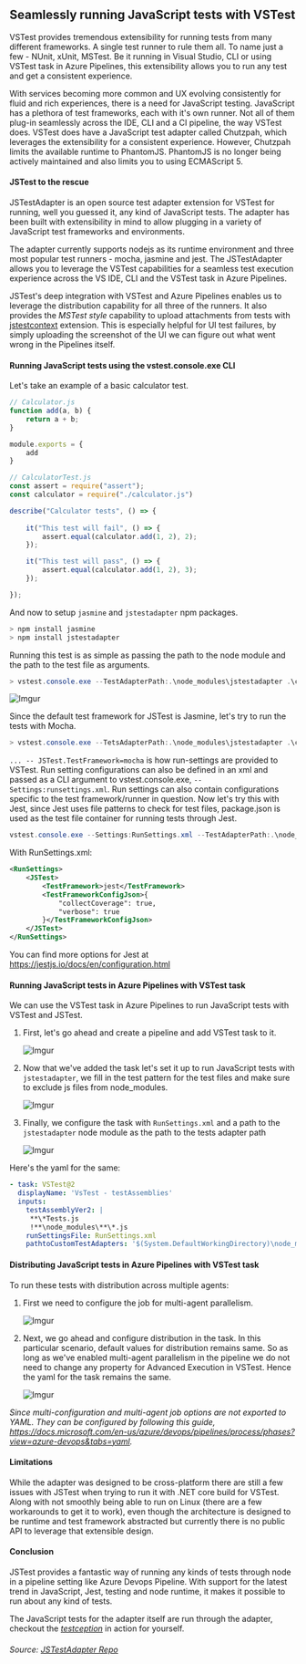 ## Seamlessly running JavaScript tests with VSTest
VSTest provides tremendous extensibility for running tests from many different frameworks. A single test runner to rule them all. To name just a few - NUnit, xUnit, MSTest. Be it running in Visual Studio, CLI or using VSTest task in Azure Pipelines, this extensibility allows you to run any test and get a consistent experience. 

With services becoming more common and UX evolving consistently for fluid and rich experiences, there is a need for JavaScript testing. JavaScript has a plethora of test frameworks, each with it's own runner. Not all of them plug-in seamlessly across the IDE, CLI and a CI pipeline, the way VSTest does. 
VSTest does have a JavaScript test adapter called Chutzpah, which leverages the extensibility for a consistent experience. However,  Chutzpah limits the available runtime to PhantomJS. PhantomJS is no longer being actively maintained and also limits you to using ECMAScript 5.

#### JSTest to the rescue  
JSTestAdapter is an open source test adapter extension for VSTest for running, well you guessed it, any kind of JavaScript tests. The adapter has been built with extensibility in mind to allow plugging in a variety of JavaScript test frameworks and environments.

The adapter currently supports nodejs as its runtime environment and three most popular test runners - mocha, jasmine and jest. 
The JSTestAdapter allows you to leverage the VSTest capabilities for a seamless test execution experience across the VS IDE, CLI and the VSTest task in Azure Pipelines.

JSTest's deep integration with VSTest and Azure Pipelines enables us to leverage the distribution capability for all three of the runners. It also provides the *MSTest style* capability to upload attachments from tests with [jstestcontext](https://github.com/karanjitsingh/jstestcontext) extension. This is especially helpful for UI test failures, by simply uploading the screenshot of the UI we can figure out what went wrong in the Pipelines itself.

####  Running JavaScript tests using the vstest.console.exe CLI

Let's take an example of a basic calculator test.

```javascript
// Calculator.js
function add(a, b) {
    return a + b;
}

module.exports = {
    add
}
```

```javascript
// CalculatorTest.js
const assert = require("assert");
const calculator = require("./calculator.js")

describe("Calculator tests", () => {
    
    it("This test will fail", () => {
        assert.equal(calculator.add(1, 2), 2);
    });

    it("This test will pass", () => {
        assert.equal(calculator.add(1, 2), 3);
    });

});
```

And now to setup `jasmine` and `jstestadapter` npm packages.

```powershell
> npm install jasmine
> npm install jstestadapter
```

Running this test is as simple as passing the path to the node module and the path to the test file as arguments.

```powershell
> vstest.console.exe --TestAdapterPath:.\node_modules\jstestadapter .\calculatortest.js
```

![Imgur](https://i.imgur.com/bwrEbDJ.png)

Since the default test framework for JSTest is Jasmine, let's try to run the tests with Mocha. 

```powershell
> vstest.console.exe --TetsAdapterPath:.\node_modules\jstestadapter .\calculatortest.js -- JSTest.TestFramework=mocha
```

`... -- JSTest.TestFramework=mocha` is how run-settings are provided to VSTest. Run setting configurations can also be defined in an xml and passed as a CLI argument to vstest.console.exe, `--Settings:runsettings.xml`. Run settings can also contain configurations specific to the test framework/runner in question. Now let's try this with Jest, since Jest uses file patterns to check for test files, package.json is used as the test file container for running tests through Jest.

```powershell
vstest.console.exe --Settings:RunSettings.xml --TestAdapterPath:.\node_modules\jstestadapter .\package.json
```

With RunSettings.xml:
```xml
<RunSettings>
    <JSTest>
        <TestFramework>jest</TestFramework>
        <TestFrameworkConfigJson>{
            "collectCoverage": true,
            "verbose": true
        }</TestFrameworkConfigJson>
    </JSTest>
</RunSettings>
```

You can find more options for Jest at https://jestjs.io/docs/en/configuration.html

#### Running JavaScript tests in Azure Pipelines with VSTest task

We can use the VSTest task in Azure Pipelines to run JavaScript tests with VSTest and JSTest. 

1. First, let's go ahead and create a pipeline and add VSTest task to it.

    ![Imgur](https://i.imgur.com/wVinSKh.png)

2. Now that we've added the task let's set it up to run JavaScript tests with `jstestadapter`, we fill in the test pattern for the test files and make sure to exclude js files from node_modules.

   ![Imgur](https://i.imgur.com/ONBBy1r.png)

3. Finally, we configure the task with `RunSettings.xml` and a path to the `jstestadapter` node module as the path to the tests adapter path

   ![Imgur](https://i.imgur.com/cKoZIJl.png)

Here's the yaml for the same:

```yml
- task: VSTest@2
  displayName: 'VsTest - testAssemblies'
  inputs:
    testAssemblyVer2: |
     **\*Tests.js
     !**\node_modules\**\*.js
    runSettingsFile: RunSettings.xml
    pathtoCustomTestAdapters: '$(System.DefaultWorkingDirectory)\node_modules\jstestadapter'
```

#### Distributing JavaScript tests in Azure Pipelines with VSTest task

To run these tests with distribution across multiple agents:

1. First we need to configure the job for multi-agent parallelism.

   ![Imgur](https://i.imgur.com/B63yBoF.png)

2. Next, we go ahead and configure distribution in the task. In this particular scenario, default values for distribution remains same. So as long as we've enabled multi-agent parallelism in the pipeline we do not need to change any property for Advanced Execution in VSTest. Hence the yaml for the task remains the same.

   ![Imgur](https://i.imgur.com/Uv1IBRC.png)

*Since multi-configuration and multi-agent job options are not exported to YAML. They can be configured by following this guide, https://docs.microsoft.com/en-us/azure/devops/pipelines/process/phases?view=azure-devops&tabs=yaml.*

#### Limitations

While the adapter was designed to be cross-platform there are still a few issues with JSTest when trying to run it with .NET core build for VSTest. Along with not smoothly being able to run on Linux (there are a few workarounds to get it to work), even though the architecture is designed to be runtime and test framework abstracted but currently there is no public API to leverage that extensible design.

#### Conclusion

JSTest provides a fantastic way of running any kinds of tests through node in a pipeline setting like Azure Devops Pipeline. With support for the latest trend in JavaScript, Jest, testing and node runtime, it makes it possible to run about any kind of tests.

The JavaScript tests for the adapter itself are run through the adapter, checkout the [_testception_](https://dev.azure.com/karanjitsingh/JSTestAdapter/_build?definitionId=4) in action for yourself.

###### Source: [JSTestAdapter Repo](https://github.com/karanjitsingh/JSTestAdapter/)
